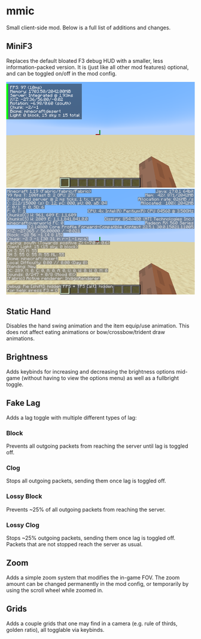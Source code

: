 # mmic

Small client-side mod. Below is a full list of additions and changes.

## MiniF3

Replaces the default bloated F3 debug HUD with a smaller, less information-packed
version. It is (just like all other mod features) optional, and can be toggled
on/off in the mod config.

![Minimised Debug HUD](f3mini.png) ![Default Debug HUD](f3default.png)

## Static Hand

Disables the hand swing animation and the item equip/use animation. This does
not affect eating animations or bow/crossbow/trident draw animations.

## Brightness

Adds keybinds for increasing and decreasing the brightness options mid-game
(without having to view the options menu) as well as a fullbright toggle.

## Fake Lag

Adds a lag toggle with multiple different types of lag:

### Block

Prevents all outgoing packets from reaching the server until lag is toggled off.

### Clog

Stops all outgoing packets, sending them once lag is toggled off.

### Lossy Block

Prevents ~25% of all outgoing packets from reaching the server.

### Lossy Clog

Stops ~25% outgoing packets, sending them once lag is toggled off. Packets that
are not stopped reach the server as usual.

## Zoom

Adds a simple zoom system that modifies the in-game FOV. The zoom amount can be
changed permanently in the mod config, or temporarily by using the scroll wheel
while zoomed in.

## Grids

Adds a couple grids that one may find in a camera (e.g. rule of thirds, golden
ratio), all togglable via keybinds.
